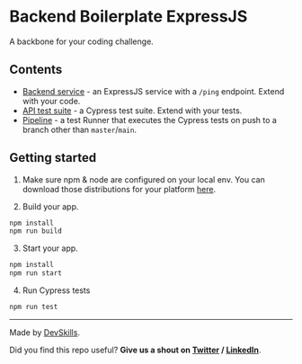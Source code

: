 # Backend Boilerplate ExpressJS

A backbone for your coding challenge.

## Contents

- [Backend service](https://github.com/DevSkillsHQ/backend-boilerplate-js-express/tree/main/app) - an ExpressJS service with a `/ping` endpoint. Extend with your code.
- [API test suite](https://github.com/DevSkillsHQ/backend-boilerplate-js-express/blob/main/cypress/integration/backend.spec.js) - a Cypress test suite. Extend with your tests.
- [Pipeline](https://github.com/DevSkillsHQ/backend-boilerplate-js-express/blob/main/.github/workflows/tests.yml) - a test Runner that executes the Cypress tests on push to a branch other than `master`/`main`.

## Getting started

1. Make sure npm & node are configured on your local env. You can download those distributions for your platform [here](https://nodejs.org/en/download/).

2. Build your app.

```bash
npm install
npm run build
```

3. Start your app.

```bash
npm install
npm run start
```

4. Run Cypress tests

```bash
npm run test
```

---

Made by [DevSkills](https://devskills.co).

Did you find this repo useful? **Give us a shout on [Twitter](https://twitter.com/DevSkillsHQ) / [LinkedIn](https://www.linkedin.com/company/devskills)**.
